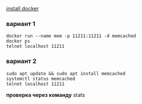 [install docker](https://github.com/Kovrei/home_work/blob/main/docker/docker%20install.md)
### вариант 1
```
docker run --name mem -p 11211:11211 -d memcached
docker ps
telnet localhost 11211
```
### вариант 2
```
sudo apt update && sudo apt install memcached
systemctl status memcached
telnet localhost 11211
```
**проверка через команду**
stats
